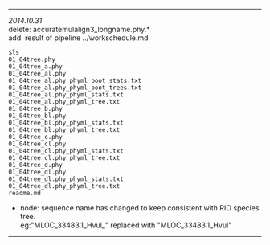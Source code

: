 ---
*2014.10.31*    
delete: accuratemulalign3_longname.phy.*    
add:  result of pipeline ../workschedule.md 
   
    $ls
    01_04tree.phy  
    01_04tree_a.phy  
    01_04tree_al.phy  
    01_04tree_al.phy_phyml_boot_stats.txt  
    01_04tree_al.phy_phyml_boot_trees.txt  
    01_04tree_al.phy_phyml_stats.txt  
    01_04tree_al.phy_phyml_tree.txt  
    01_04tree_b.phy  
    01_04tree_bl.phy  
    01_04tree_bl.phy_phyml_stats.txt  
    01_04tree_bl.phy_phyml_tree.txt  
    01_04tree_c.phy  
    01_04tree_cl.phy  
    01_04tree_cl.phy_phyml_stats.txt  
    01_04tree_cl.phy_phyml_tree.txt  
    01_04tree_d.phy  
    01_04tree_dl.phy  
    01_04tree_dl.phy_phyml_stats.txt  
    01_04tree_dl.phy_phyml_tree.txt  
    readme.md
- node: sequence name has changed to keep consistent with RIO species tree.   
eg:"MLOC_33483.1_Hvul_" replaced with "MLOC_33483.1_Hvul"
___
     
        